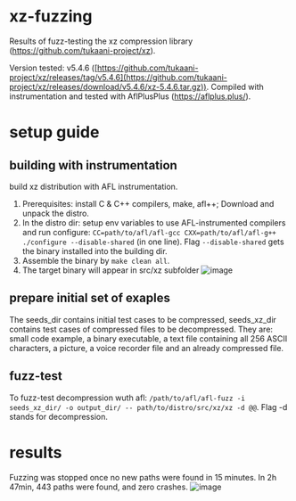# xz-fuzzing

Results of fuzz-testing the xz compression library (https://github.com/tukaani-project/xz).

Version tested: v5.4.6 ([https://github.com/tukaani-project/xz/releases/tag/v5.4.6](https://github.com/tukaani-project/xz/releases/download/v5.4.6/xz-5.4.6.tar.gz)). Compiled with instrumentation and tested with AflPlusPlus (https://aflplus.plus/).

# setup guide

## building with instrumentation
build xz distribution with AFL instrumentation.
1) Prerequisites: install C & C++ compilers, make, afl++; Download and unpack the distro.
2) In the distro dir: setup env variables to use AFL-instrumented compilers and run configure: `CC=path/to/afl/afl-gcc CXX=path/to/afl/afl-g++ ./configure --disable-shared` (in one line). Flag `--disable-shared` gets the binary installed into the building dir.
3) Assemble the binary by `make clean all`.
4) The target binary will appear in src/xz subfolder
![image](https://github.com/gitrbond/xz-fuzzing/assets/61554885/2c09c888-076c-41cc-91ae-8cf6715c739f)


## prepare initial set of exaples
The seeds_dir contains initial test cases to be compressed, seeds_xz_dir contains test cases of compressed files to be decompressed. They are: small code example, a binary executable, a text file containing all 256 ASCII characters, a picture, a voice recorder file and an already compressed file.

## fuzz-test 
To fuzz-test decompression wuth afl: `/path/to/afl/afl-fuzz -i seeds_xz_dir/ -o output_dir/ -- path/to/distro/src/xz/xz -d @@`. Flag -d stands for decompression.

# results
Fuzzing was stopped once no new paths were found in 15 minutes. In 2h 47min, 443 paths were found, and zero crashes.
![image](https://github.com/gitrbond/xz-fuzzing/assets/61554885/f3b0d5b0-44a1-4fe7-a662-40c1344f9e2f)

